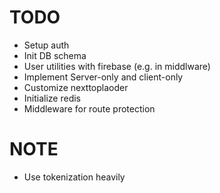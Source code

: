 # TODO

- Setup auth
- Init DB schema
- User utilities with firebase (e.g. in middlware)
- Implement Server-only and client-only
- Customize nexttoplaoder
- Initialize redis
- Middleware for route protection

# NOTE

- Use tokenization heavily
